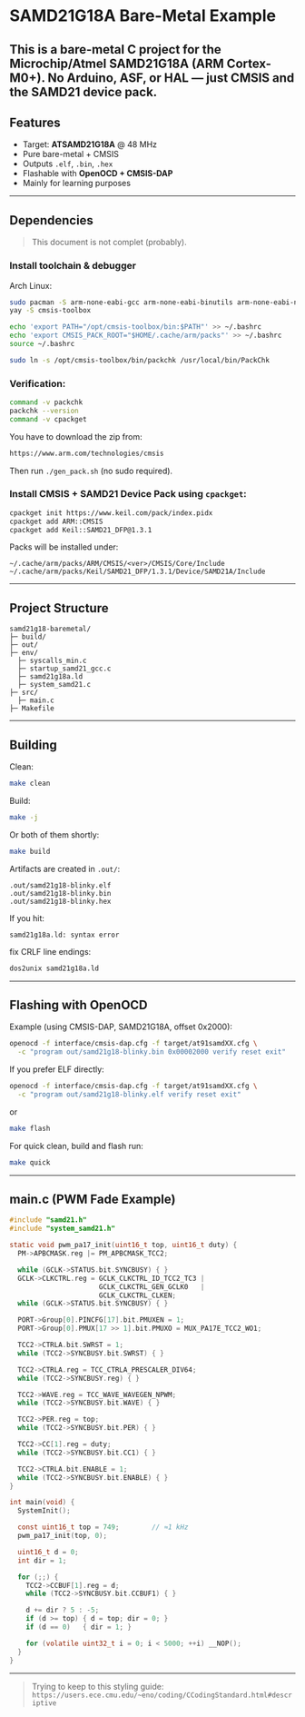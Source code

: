 # SAMD21G18A Bare-Metal Example

This is a **bare-metal C project** for the **Microchip/Atmel SAMD21G18A** (ARM Cortex-M0+).
No Arduino, ASF, or HAL — just **CMSIS** and the **SAMD21 device pack**.
---
## Features
- Target: **ATSAMD21G18A** @ 48 MHz
- Pure bare-metal + CMSIS
- Outputs `.elf`, `.bin`, `.hex`
- Flashable with **OpenOCD + CMSIS-DAP**
- Mainly for learning purposes

---

## Dependencies
> This document is not complet (probably).

### Install toolchain & debugger

Arch Linux:
```bash
sudo pacman -S arm-none-eabi-gcc arm-none-eabi-binutils arm-none-eabi-newlib openocd dos2unix
yay -S cmsis-toolbox

echo 'export PATH="/opt/cmsis-toolbox/bin:$PATH"' >> ~/.bashrc
echo 'export CMSIS_PACK_ROOT="$HOME/.cache/arm/packs"' >> ~/.bashrc
source ~/.bashrc

sudo ln -s /opt/cmsis-toolbox/bin/packchk /usr/local/bin/PackChk
```

### Verification:
```bash
command -v packchk
packchk --version
command -v cpackget
```

You have to download the zip from: 
```bash 
https://www.arm.com/technologies/cmsis
```
Then run `./gen_pack.sh` (no sudo required).

### Install **CMSIS** + **SAMD21 Device Pack** using `cpackget`:

```bash
cpackget init https://www.keil.com/pack/index.pidx
cpackget add ARM::CMSIS
cpackget add Keil::SAMD21_DFP@1.3.1
```

Packs will be installed under:

```
~/.cache/arm/packs/ARM/CMSIS/<ver>/CMSIS/Core/Include
~/.cache/arm/packs/Keil/SAMD21_DFP/1.3.1/Device/SAMD21A/Include
```

---

## Project Structure

```
samd21g18-baremetal/
├─ build/
├─ out/
├─ env/
  ├─ syscalls_min.c
  ├─ startup_samd21_gcc.c
  ├─ samd21g18a.ld
  ├─ system_samd21.c
├─ src/
  ├─ main.c
├─ Makefile
```

---

## Building

Clean:
```bash
make clean
```

Build: 
```bash
make -j
```

Or both of them shortly:
```bash
make build
```


Artifacts are created in `.out/`:

```
.out/samd21g18-blinky.elf
.out/samd21g18-blinky.bin
.out/samd21g18-blinky.hex
```

If you hit:

```
samd21g18a.ld: syntax error
```

fix CRLF line endings:

```bash
dos2unix samd21g18a.ld
```

---

## Flashing with OpenOCD

Example (using CMSIS-DAP, SAMD21G18A, offset 0x2000):

```bash
openocd -f interface/cmsis-dap.cfg -f target/at91samdXX.cfg \
  -c "program out/samd21g18-blinky.bin 0x00002000 verify reset exit"
```

If you prefer ELF directly:

```bash
openocd -f interface/cmsis-dap.cfg -f target/at91samdXX.cfg \
  -c "program out/samd21g18-blinky.elf verify reset exit"
```

or

```bash
make flash
```

For quick clean, build and flash run:
```bash
make quick
```

---

## main.c (PWM Fade Example)

```c
#include "samd21.h"
#include "system_samd21.h"

static void pwm_pa17_init(uint16_t top, uint16_t duty) {
  PM->APBCMASK.reg |= PM_APBCMASK_TCC2;

  while (GCLK->STATUS.bit.SYNCBUSY) { }
  GCLK->CLKCTRL.reg = GCLK_CLKCTRL_ID_TCC2_TC3 |
                      GCLK_CLKCTRL_GEN_GCLK0   |
                      GCLK_CLKCTRL_CLKEN;
  while (GCLK->STATUS.bit.SYNCBUSY) { }

  PORT->Group[0].PINCFG[17].bit.PMUXEN = 1;
  PORT->Group[0].PMUX[17 >> 1].bit.PMUXO = MUX_PA17E_TCC2_WO1;

  TCC2->CTRLA.bit.SWRST = 1;
  while (TCC2->SYNCBUSY.bit.SWRST) { }

  TCC2->CTRLA.reg = TCC_CTRLA_PRESCALER_DIV64;
  while (TCC2->SYNCBUSY.reg) { }

  TCC2->WAVE.reg = TCC_WAVE_WAVEGEN_NPWM;
  while (TCC2->SYNCBUSY.bit.WAVE) { }

  TCC2->PER.reg = top;
  while (TCC2->SYNCBUSY.bit.PER) { }

  TCC2->CC[1].reg = duty;
  while (TCC2->SYNCBUSY.bit.CC1) { }

  TCC2->CTRLA.bit.ENABLE = 1;
  while (TCC2->SYNCBUSY.bit.ENABLE) { }
}

int main(void) {
  SystemInit();

  const uint16_t top = 749;        // ≈1 kHz
  pwm_pa17_init(top, 0);

  uint16_t d = 0;
  int dir = 1;

  for (;;) {
    TCC2->CCBUF[1].reg = d;
    while (TCC2->SYNCBUSY.bit.CCBUF1) { }

    d += dir ? 5 : -5;
    if (d >= top) { d = top; dir = 0; }
    if (d == 0)   { dir = 1; }

    for (volatile uint32_t i = 0; i < 5000; ++i) __NOP();
  }
}
```
---
> Trying to keep to this styling guide: `https://users.ece.cmu.edu/~eno/coding/CCodingStandard.html#descriptive`
